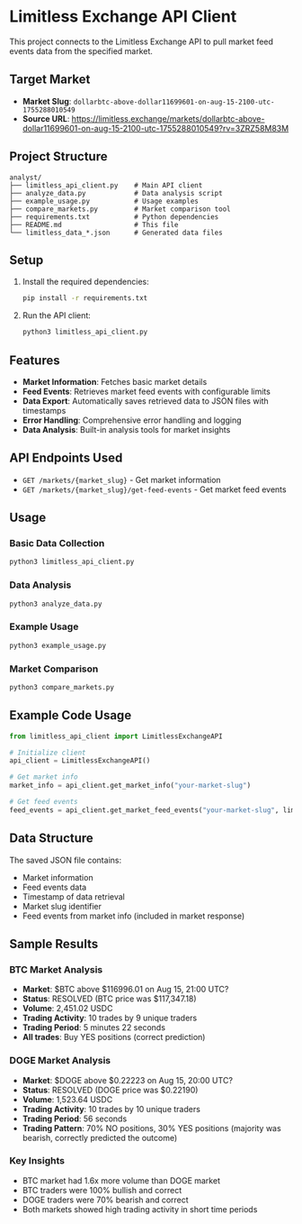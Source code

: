 # Limitless Exchange API Client

This project connects to the Limitless Exchange API to pull market feed events data from the specified market.

## Target Market

- **Market Slug**: `dollarbtc-above-dollar11699601-on-aug-15-2100-utc-1755288010549`
- **Source URL**: https://limitless.exchange/markets/dollarbtc-above-dollar11699601-on-aug-15-2100-utc-1755288010549?rv=3ZRZ58M83M

## Project Structure

```
analyst/
├── limitless_api_client.py    # Main API client
├── analyze_data.py            # Data analysis script
├── example_usage.py           # Usage examples
├── compare_markets.py         # Market comparison tool
├── requirements.txt           # Python dependencies
├── README.md                  # This file
└── limitless_data_*.json      # Generated data files
```

## Setup

1. Install the required dependencies:
   ```bash
   pip install -r requirements.txt
   ```

2. Run the API client:
   ```bash
   python3 limitless_api_client.py
   ```

## Features

- **Market Information**: Fetches basic market details
- **Feed Events**: Retrieves market feed events with configurable limits
- **Data Export**: Automatically saves retrieved data to JSON files with timestamps
- **Error Handling**: Comprehensive error handling and logging
- **Data Analysis**: Built-in analysis tools for market insights

## API Endpoints Used

- `GET /markets/{market_slug}` - Get market information
- `GET /markets/{market_slug}/get-feed-events` - Get market feed events

## Usage

### Basic Data Collection
```bash
python3 limitless_api_client.py
```

### Data Analysis
```bash
python3 analyze_data.py
```

### Example Usage
```bash
python3 example_usage.py
```

### Market Comparison
```bash
python3 compare_markets.py
```

## Example Code Usage

```python
from limitless_api_client import LimitlessExchangeAPI

# Initialize client
api_client = LimitlessExchangeAPI()

# Get market info
market_info = api_client.get_market_info("your-market-slug")

# Get feed events
feed_events = api_client.get_market_feed_events("your-market-slug", limit=100)
```

## Data Structure

The saved JSON file contains:
- Market information
- Feed events data
- Timestamp of data retrieval
- Market slug identifier
- Feed events from market info (included in market response)

## Sample Results

### BTC Market Analysis
- **Market**: $BTC above $116996.01 on Aug 15, 21:00 UTC?
- **Status**: RESOLVED (BTC price was $117,347.18)
- **Volume**: 2,451.02 USDC
- **Trading Activity**: 10 trades by 9 unique traders
- **Trading Period**: 5 minutes 22 seconds
- **All trades**: Buy YES positions (correct prediction)

### DOGE Market Analysis
- **Market**: $DOGE above $0.22223 on Aug 15, 20:00 UTC?
- **Status**: RESOLVED (DOGE price was $0.22190)
- **Volume**: 1,523.64 USDC
- **Trading Activity**: 10 trades by 10 unique traders
- **Trading Period**: 56 seconds
- **Trading Pattern**: 70% NO positions, 30% YES positions (majority was bearish, correctly predicted the outcome)

### Key Insights
- BTC market had 1.6x more volume than DOGE market
- BTC traders were 100% bullish and correct
- DOGE traders were 70% bearish and correct
- Both markets showed high trading activity in short time periods
